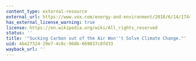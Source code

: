 ```yaml
---
content_type: external-resource
external_url: https://www.vox.com/energy-and-environment/2018/6/14/17445622/direct-air-capture-air-to-fuels-carbon-dioxide-engineering
has_external_license_warning: true
license: https://en.wikipedia.org/wiki/All_rights_reserved
status: ''
title: '"Sucking Carbon out of the Air Won''t Solve Climate Change."'
uid: 4be27324-29e7-4c8c-968b-669837c8fd33
wayback_url: ''
---
```

